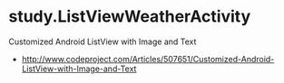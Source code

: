 # study.ListViewWeatherActivity
Customized Android ListView with Image and Text
* http://www.codeproject.com/Articles/507651/Customized-Android-ListView-with-Image-and-Text
